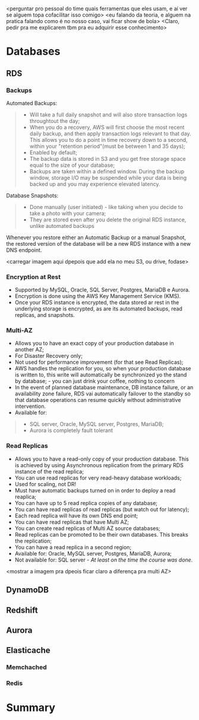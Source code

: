 <perguntar pro pessoal do time quais ferramentas que eles usam, e aí ver se alguem topa cofacilitar isso comigo>
<eu falando da teoria, e alguem na pratica falando como é no nosso caso, vai ficar show de bola>
<Claro, pedir pra me explicarem tbm pra eu adquirir esse conhecimento>

# Databases

## RDS

### Backups
Automated Backups:
> - Will take a full daily snapshot and will also store transaction logs throughtout the day;
> - When you do a recovery, AWS will first choose the most recent daily backup, and then apply transaction logs relevant to that day. This allows you to do a point in time recovery down to a second, within your "retention period"(must be between 1 and 35 days);
> - Enabled by default;
> - The backup data is stored in S3 and you get free storage space equal to the size of your database;
> - Backups are taken within a defined window. During the backup window, storage I/O may be suspended while your data is being backed up and you may experience elevated latency.

Database Snapshots:
> - Done manually (user initiated) - like taking when you decide to take a photo with your camera;
> - They are stored even after you delete the original RDS instance, unlike automated backups

Whenever you restore either an Automatic Backup or a manual Snapshot, the restored version of the database will be a new RDS instance with a new DNS endpoint. 

<carregar imagem aqui dpepois que add ela no meu S3, ou drive, fodase>

### Encryption at Rest
- Supported by MySQL, Oracle, SQL Server, Postgres, MariaDB e Aurora. 
- Encryption is done using the AWS Key Management Service (KMS). 
- Once your RDS instance is encrypted, the data stored ar rest in the underlying storage is encrypted, as are its automated backups, read replicas, and snapshots.

### Multi-AZ
- Allows you to have an exact copy of your production database in another AZ;
- For Disaster Recovery only;
- Not used for performance improvement (for that see Read Replicas);
- AWS handles the replication for you, so when your production database is written to, this write will automatically be synchronized yo the stand by database; - you can just drink your coffee, nothing to concern
- In the event of planned database maintenance, DB instance failure, or an availability zone failure, RDS vai automatically failover to the standby so that database operations can resume quickly without administrative intervention.
- Available for:
> - SQL server, Oracle, MySQL server, Postgres, MariaDB;
> - Aurora is completely fault tolerant

<mostrar a imagem pra depois ficar claro de comparar com as read replicas>

### Read Replicas
- Allows you to have a read-only copy of your production database. This is achieved by using Asynchronous replication from the primary RDS instance of the read replica;
- You can use read replicas for very read-heavy database workloads;
- Used for scaling, not DR!
- Must have automatic backups turned on in order to deploy a read reaplica;
- You can have up to 5 read replica copies of any database;
- You can have read replicas of read replicas (but watch out for latency);
- Each read replica will have its own DNS end point;
- You can have read replicas that have Multi AZ;
- You can create read replicas of Multi AZ source databases;
- Read replicas can be promoted to be their own databases. This breaks the replication;
- You can have a read replica in a second region;
- Available for: Oracle, MySQL server, Postgres, MariaDB, Aurora;
- Not available for: SQL server - *At least on the time the course was done*. 



<mostrar a imagem pra dpeois ficar claro a diferença pra multi AZ>


## DynamoDB

## Redshift

## Aurora

## Elasticache

### Memchached

### Redis

# Summary
